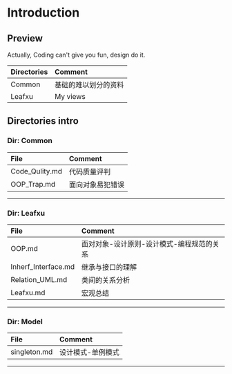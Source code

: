 # **Introduction** #

## **Preview** ##

Actually, Coding can't give you fun, design do it.  

|Directories|Comment|
|:---|:---|
|Common|基础的难以划分的资料|  
|Leafxu|My views|

## **Directories intro** ##

### **Dir: Common** ###

|File|Comment|
|:---|:---|
|Code_Qulity.md|代码质量评判|
|OOP_Trap.md|面向对象易犯错误|
----------------------------------------------------------------

### **Dir: Leafxu** ###

|File|Comment|
|:---|:---|
|OOP.md| 面对对象-设计原则-设计模式-编程规范的关系|
|Inherf_Interface.md|继承与接口的理解|
|Relation_UML.md|类间的关系分析|
|Leafxu.md|宏观总结|
----------------------------------------------------------------

### **Dir: Model** ###
|File|Comment|
|:---|:---|
|singleton.md| 设计模式-单例模式|
----------------------------------------------------------------